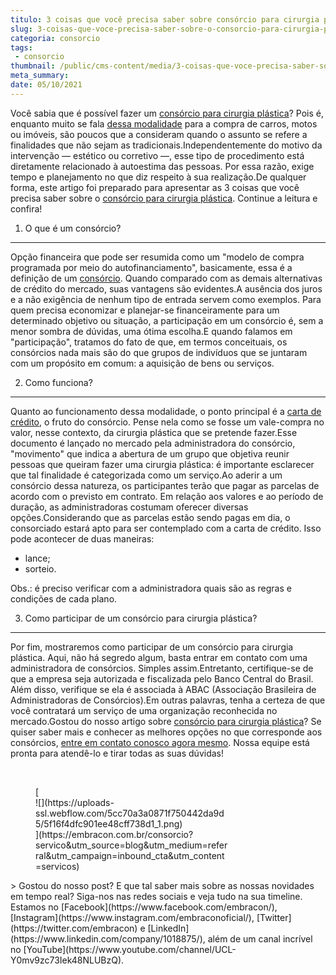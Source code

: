 ```yaml
---
titulo: 3 coisas que você precisa saber sobre consórcio para cirurgia plástica
slug: 3-coisas-que-voce-precisa-saber-sobre-o-consorcio-para-cirurgia-plastica
categoria: consorcio
tags:
 - consorcio
thumbnail: /public/cms-content/media/3-coisas-que-voce-precisa-saber-sobre-o-consorcio-para-cirurgia-plastica.jpg
meta_summary: 
date: 05/10/2021
---
```

Você sabia que é possível fazer um [consórcio para cirurgia plástica](https://www.embracon.com.br/consorcio-servicos)? Pois é, enquanto muito se fala [dessa modalidade](https://www.embracon.com.br/conhecaoconsorcio/o-que-e-consorcio) para a compra de carros, motos ou imóveis, são poucos que a consideram quando o assunto se refere a finalidades que não sejam as tradicionais.Independentemente do motivo da intervenção — estético ou corretivo —, esse tipo de procedimento está diretamente relacionado à autoestima das pessoas. Por essa razão, exige tempo e planejamento no que diz respeito à sua realização.De qualquer forma, este artigo foi preparado para apresentar as 3 coisas que você precisa saber sobre o [consórcio para cirurgia plástica](https://www.embracon.com.br/blog/por-que-fazer-um-consorcio-de-cirurgia-plastica). Continue a leitura e confira!

1. O que é um consórcio?
------------------------

Opção financeira que pode ser resumida como um "modelo de compra programada por meio do autofinanciamento", basicamente, essa é a definição de um [consórcio](https://www.embracon.com.br/consorcio-servicos). Quando comparado com as demais alternativas de crédito do mercado, suas vantagens são evidentes.A ausência dos juros e a não exigência de nenhum tipo de entrada servem como exemplos. Para quem precisa economizar e planejar-se financeiramente para um determinado objetivo ou situação, a participação em um consórcio é, sem a menor sombra de dúvidas, uma ótima escolha.E quando falamos em "participação", tratamos do fato de que, em termos conceituais, os consórcios nada mais são do que grupos de indivíduos que se juntaram com um propósito em comum: a aquisição de bens ou serviços.

2. Como funciona?
-----------------

Quanto ao funcionamento dessa modalidade, o ponto principal é a [carta de crédito](https://www.embracon.com.br/conhecaoconsorcio/o-que-e-carta-de-credito), o fruto do consórcio. Pense nela como se fosse um vale-compra no valor, nesse contexto, da cirurgia plástica que se pretende fazer.Esse documento é lançado no mercado pela administradora do consórcio, "movimento" que indica a abertura de um grupo que objetiva reunir pessoas que queiram fazer uma cirurgia plástica: é importante esclarecer que tal finalidade é categorizada como um serviço.Ao aderir a um consórcio dessa natureza, os participantes terão que pagar as parcelas de acordo com o previsto em contrato. Em relação aos valores e ao período de duração, as administradoras costumam oferecer diversas opções.Considerando que as parcelas estão sendo pagas em dia, o consorciado estará apto para ser contemplado com a carta de crédito. Isso pode acontecer de duas maneiras:

- lance;
- sorteio.

Obs.: é preciso verificar com a administradora quais são as regras e condições de cada plano.

3. Como participar de um consórcio para cirurgia plástica?
----------------------------------------------------------

Por fim, mostraremos como participar de um consórcio para cirurgia plástica. Aqui, não há segredo algum, basta entrar em contato com uma administradora de consórcios. Simples assim.Entretanto, certifique-se de que a empresa seja autorizada e fiscalizada pelo Banco Central do Brasil. Além disso, verifique se ela é associada à ABAC (Associação Brasileira de Administradoras de Consórcios).Em outras palavras, tenha a certeza de que você contratará um serviço de uma organização reconhecida no mercado.Gostou do nosso artigo sobre [consórcio para cirurgia plástica](https://www.embracon.com.br/blog/por-que-fazer-um-consorcio-de-cirurgia-plastica)? Se quiser saber mais e conhecer as melhores opções no que corresponde aos consórcios, [entre em contato conosco agora mesmo](https://www.embracon.com.br/). Nossa equipe está pronta para atendê-lo e tirar todas as suas dúvidas!

‍

<figure class="w-richtext-figure-type-image w-richtext-align-center" style="max-width:310px">[<div>![](https://uploads-ssl.webflow.com/5cc70a3a0871f750442da9d5/5f16f4dfc901ee48cff738d1_1.png)</div>](https://embracon.com.br/consorcio?servico&utm_source=blog&utm_medium=referral&utm_campaign=inbound_cta&utm_content=servicos)</figure>> Gostou do nosso post? E que tal saber mais sobre as nossas novidades em tempo real? Siga-nos nas redes sociais e veja tudo na sua timeline. Estamos no [Facebook](https://www.facebook.com/embracon/), [Instagram](https://www.instagram.com/embraconoficial/), [Twitter](https://twitter.com/embracon) e [LinkedIn](https://www.linkedin.com/company/1018875/), além de um canal incrível no [YouTube](https://www.youtube.com/channel/UCL-Y0mv9zc73Iek48NLUBzQ).
